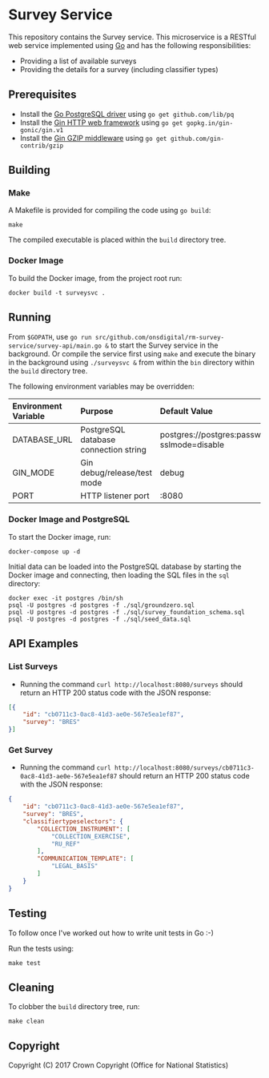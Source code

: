 # Survey Service
This repository contains the Survey service. This microservice is a RESTful web service implemented using [Go](https://golang.org/) and has the following responsibilities:

* Providing a list of available surveys
* Providing the details for a survey (including classifier types)

## Prerequisites
* Install the [Go PostgreSQL driver](https://github.com/lib/pq) using `go get github.com/lib/pq`
* Install the [Gin HTTP web framework](https://gin-gonic.github.io/gin/) using `go get gopkg.in/gin-gonic/gin.v1`
* Install the [Gin GZIP middleware](https://github.com/gin-contrib/gzip) using `go get github.com/gin-contrib/gzip`

## Building
### Make
A Makefile is provided for compiling the code using `go build`:

```
make
```

The compiled executable is placed within the `build` directory tree.

### Docker Image
To build the Docker image, from the project root run:

```
docker build -t surveysvc .
```

## Running
From `$GOPATH`, use `go run src/github.com/onsdigital/rm-survey-service/survey-api/main.go &` to start the Survey service in the background. Or compile the service first using `make` and execute the binary in the background using `./surveysvc &` from within the `bin` directory within the `build` directory tree.

The following environment variables may be overridden:

| Environment Variable | Purpose                               | Default Value                                                   |
| :------------------- | :------------------------------------ | :-------------------------------------------------------------- |
| DATABASE_URL         | PostgreSQL database connection string | postgres://postgres:password@localhost/postgres?sslmode=disable |
| GIN_MODE             | Gin debug/release/test mode           | debug                                                           |
| PORT                 | HTTP listener port                    | :8080                                                           |

### Docker Image and PostgreSQL
To start the Docker image, run:

```
docker-compose up -d
```

Initial data can be loaded into the PostgreSQL database by starting the Docker image and connecting, then loading the SQL files in the `sql` directory:
```
docker exec -it postgres /bin/sh
psql -U postgres -d postgres -f ./sql/groundzero.sql
psql -U postgres -d postgres -f ./sql/survey_foundation_schema.sql
psql -U postgres -d postgres -f ./sql/seed_data.sql
```

## API Examples
### List Surveys

* Running the command `curl http://localhost:8080/surveys` should return an HTTP 200 status code with the JSON response:

```json
[{
    "id": "cb0711c3-0ac8-41d3-ae0e-567e5ea1ef87",
    "survey": "BRES"
}]
```

### Get Survey

* Running the command `curl http://localhost:8080/surveys/cb0711c3-0ac8-41d3-ae0e-567e5ea1ef87` should return an HTTP 200 status code with the JSON response:

```json
{
    "id": "cb0711c3-0ac8-41d3-ae0e-567e5ea1ef87",
    "survey": "BRES",
    "classifiertypeselectors": {
        "COLLECTION_INSTRUMENT": [
            "COLLECTION_EXERCISE",
            "RU_REF"
        ],
        "COMMUNICATION_TEMPLATE": [
            "LEGAL_BASIS"
        ]
    }
}
```

## Testing
To follow once I've worked out how to write unit tests in Go :-)

Run the tests using:

```
make test
```

## Cleaning
To clobber the `build` directory tree, run:

```
make clean
```

## Copyright
Copyright (C) 2017 Crown Copyright (Office for National Statistics)
